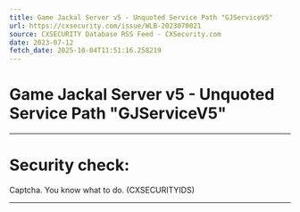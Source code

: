 ```yaml
---
title: Game Jackal Server v5 - Unquoted Service Path "GJServiceV5"
url: https://cxsecurity.com/issue/WLB-2023070021
source: CXSECURITY Database RSS Feed - CXSecurity.com
date: 2023-07-12
fetch_date: 2025-10-04T11:51:16.258219
---
```


# Game Jackal Server v5 - Unquoted Service Path "GJServiceV5"

---

# Security check:

Captcha. You know what to do. (CXSECURITYIDS)

---